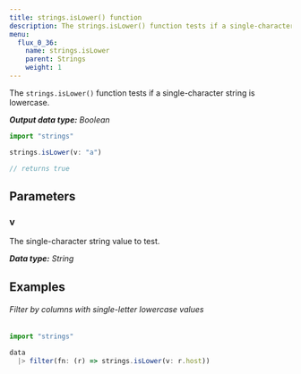 ```yaml
---
title: strings.isLower() function
description: The strings.isLower() function tests if a single-character string is lowercase.
menu:
  flux_0_36:
    name: strings.isLower
    parent: Strings
    weight: 1
---
```


The `strings.isLower()` function tests if a single-character string is lowercase.

_**Output data type:** Boolean_

```js
import "strings"

strings.isLower(v: "a")

// returns true
```

## Parameters

### v
The single-character string value to test.

_**Data type:** String_

## Examples

###### Filter by columns with single-letter lowercase values
```js
import "strings"

data
  |> filter(fn: (r) => strings.isLower(v: r.host))
```
